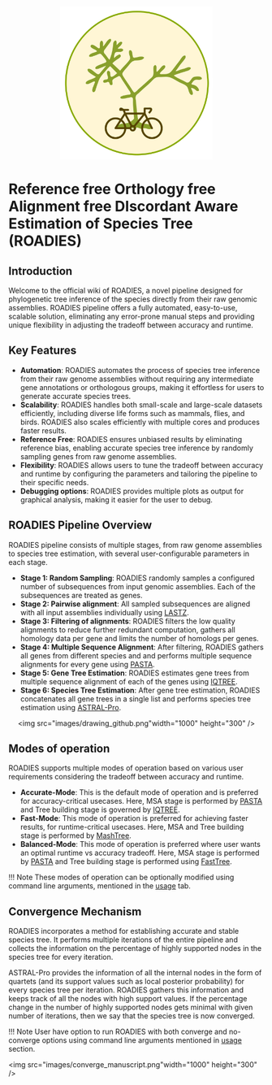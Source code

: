  <div align="center">

<img src="images/ROADIES_logo.png" width="300" height="300"/>

</div>

# Reference free Orthology free Alignment free DIscordant Aware Estimation of Species Tree (ROADIES)

## Introduction

Welcome to the official wiki of ROADIES, a novel pipeline designed for phylogenetic tree inference of the species directly from their raw genomic assemblies. ROADIES pipeline offers a fully automated, easy-to-use, scalable solution, eliminating any error-prone manual steps and providing unique flexibility in adjusting the tradeoff between accuracy and runtime. 
<br>

## Key Features
- **Automation**: ROADIES automates the process of species tree inference from their raw genome assemblies without requiring any intermediate gene annotations or orthologous groups, making it effortless for users to generate accurate species trees.
- **Scalability**: ROADIES handles both small-scale and large-scale datasets efficiently, including diverse life forms such as mammals, flies, and birds. ROADIES also scales efficiently with multiple cores and produces faster results.
- **Reference Free**: ROADIES ensures unbiased results by eliminating reference bias, enabling accurate species tree inference by randomly sampling genes from raw genome assemblies.
- **Flexibility**: ROADIES allows users to tune the tradeoff between accuracy and runtime by configuring the parameters and tailoring the pipeline to their specific needs.
- **Debugging options**: ROADIES provides multiple plots as output for graphical analysis, making it easier for the user to debug. 

## ROADIES Pipeline Overview
ROADIES pipeline consists of multiple stages, from raw genome assemblies to species tree estimation, with several user-configurable parameters in each stage. 

- **Stage 1: Random Sampling**: ROADIES randomly samples a configured number of subsequences from input genomic assemblies. Each of the subsequences are treated as genes.
- **Stage 2: Pairwise alignment**: All sampled subsequences are aligned with all input assemblies individually using [LASTZ](https://lastz.github.io/lastz/). 
- **Stage 3: Filtering of alignments**: ROADIES filters the low quality alignments to reduce further redundant computation, gathers all homology data per gene and limits the number of homologs per genes. 
- **Stage 4: Multiple Sequence Alignment**: After filtering, ROADIES gathers all genes from different species and and performs multiple sequence alignments for every gene using [PASTA](https://github.com/smirarab/pasta). 
- **Stage 5: Gene Tree Estimation**: ROADIES estimates gene trees from multiple sequence alignment of each of the genes using [IQTREE](http://www.iqtree.org/).
- **Stage 6: Species Tree Estimation**: After gene tree estimation, ROADIES concatenates all gene trees in a single list and performs species tree estimation using [ASTRAL-Pro](https://github.com/chaoszhang/A-pro). 

<div align="center">

<img src="images/drawing_github.png"width="1000" height="300" />

</div>

## Modes of operation

ROADIES supports multiple modes of operation based on various user requirements considering the tradeoff between accuracy and runtime. 

- **Accurate-Mode**: This is the default mode of operation and is preferred for accuracy-critical usecases. Here, MSA stage is performed by [PASTA](https://github.com/smirarab/pasta) and Tree building stage is governed by [IQTREE](http://www.iqtree.org/).
- **Fast-Mode**: This mode of operation is preferred for achieving faster results, for runtime-critical usecases. Here, MSA and Tree building stage is performed by [MashTree](https://github.com/lskatz/mashtree).
- **Balanced-Mode**: This mode of operation is preferred where user wants an optimal runtime vs accuracy tradeoff. Here, MSA stage is performed by [PASTA](https://github.com/smirarab/pasta) and Tree building stage is performed using [FastTree](http://www.microbesonline.org/fasttree/). 

!!! Note
    These modes of operation can be optionally modified using command line arguments, mentioned in the [usage](usage.md#various-command-line-arguments) tab.

## Convergence Mechanism

ROADIES incorporates a method for establishing accurate and stable species tree. It performs multiple iterations of the entire pipeline and collects the information on the percentage of highly supported nodes in the species tree for every iteration. 

ASTRAL-Pro provides the information of all the internal nodes in the form of quartets (and its support values such as local posterior probability) for every species tree per iteration. ROADIES gathers this information and keeps track of all the nodes with high support values. If the percentage change in the number of highly supported nodes gets minimal with given number of iterations, then we say that the species tree is now converged.

!!! Note
    User have option to run ROADIES with both converge and no-converge options using command line arguments mentioned in [usage](usage.md#various-command-line-arguments) section.

<img src="images/converge_manuscript.png"width="1000" height="300" />
